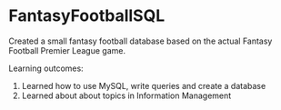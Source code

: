 # FantasyFootballSQL

Created a small fantasy football database based on the actual Fantasy Football Premier League game.

Learning outcomes:
  1. Learned how to use MySQL, write queries and create a database
  2. Learned about about topics in Information Management
